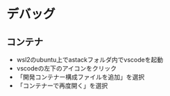 # デバッグ

## コンテナ

- wsl2のubuntu上でastackフォルダ内でvscodeを起動
- vscodeの左下のアイコンをクリック
- 「開発コンテナー構成ファイルを追加」を選択
- 「コンテナーで再度開く」を選択 
